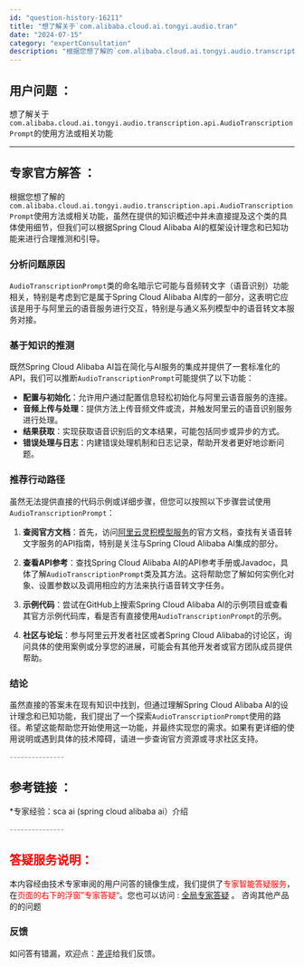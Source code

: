 ```yaml
---
id: "question-history-16211"
title: "想了解关于`com.alibaba.cloud.ai.tongyi.audio.tran"
date: "2024-07-15"
category: "expertConsultation"
description: "根据您想了解的`com.alibaba.cloud.ai.tongyi.audio.transcription.api.AudioTranscriptionPrompt`使用方法或相关功能，虽然在提供的知识概述中并未直接提及这个类的具体使用细节，但我们可以根据Spring Cloud Alibaba"
---
```


## 用户问题 ： 
 想了解关于`com.alibaba.cloud.ai.tongyi.audio.transcription.api.AudioTranscriptionPrompt`的使用方法或相关功能  

---------------
## 专家官方解答 ：

根据您想了解的`com.alibaba.cloud.ai.tongyi.audio.transcription.api.AudioTranscriptionPrompt`使用方法或相关功能，虽然在提供的知识概述中并未直接提及这个类的具体使用细节，但我们可以根据Spring Cloud Alibaba AI的框架设计理念和已知功能来进行合理推测和引导。

### 分析问题原因
`AudioTranscriptionPrompt`类的命名暗示它可能与音频转文字（语音识别）功能相关，特别是考虑到它是属于Spring Cloud Alibaba AI库的一部分，这表明它应该是用于与阿里云的语音服务进行交互，特别是与通义系列模型中的语音转文本服务对接。

### 基于知识的推测
既然Spring Cloud Alibaba AI旨在简化与AI服务的集成并提供了一套标准化的API，我们可以推断`AudioTranscriptionPrompt`可能提供了以下功能：
- **配置与初始化**：允许用户通过配置信息轻松初始化与阿里云语音服务的连接。
- **音频上传与处理**：提供方法上传音频文件或流，并触发阿里云的语音识别服务进行处理。
- **结果获取**：实现获取语音识别后的文本结果，可能包括同步或异步的方式。
- **错误处理与日志**：内建错误处理机制和日志记录，帮助开发者更好地诊断问题。

### 推荐行动路径
虽然无法提供直接的代码示例或详细步骤，但您可以按照以下步骤尝试使用`AudioTranscriptionPrompt`：

1. **查阅官方文档**：首先，访问[阿里云灵积模型服务](https://help.aliyun.com/zh/dashscope/)的官方文档，查找有关语音转文字服务的API指南，特别是关注与Spring Cloud Alibaba AI集成的部分。
   
2. **查看API参考**：查找Spring Cloud Alibaba AI的API参考手册或Javadoc，具体了解`AudioTranscriptionPrompt`类及其方法。这将帮助您了解如何实例化对象、设置参数以及调用相应的方法来执行语音转文字任务。

3. **示例代码**：尝试在GitHub上搜索Spring Cloud Alibaba AI的示例项目或查看其官方示例代码库，看是否有直接使用`AudioTranscriptionPrompt`的示例。

4. **社区与论坛**：参与阿里云开发者社区或者Spring Cloud Alibaba的讨论区，询问具体的使用案例或分享您的进展，可能会有其他开发者或官方团队成员提供帮助。

### 结论
虽然直接的答案未在现有知识中找到，但通过理解Spring Cloud Alibaba AI的设计理念和已知功能，我们提出了一个探索`AudioTranscriptionPrompt`使用的路径。希望这能帮助您开始使用这一功能，并最终实现您的需求。如果有更详细的使用说明或遇到具体的技术障碍，请进一步查询官方资源或寻求社区支持。


<font color="#949494">---------------</font> 


## 参考链接 ：

*专家经验：sca ai (spring cloud alibaba ai）介绍 


 <font color="#949494">---------------</font> 
 


## <font color="#FF0000">答疑服务说明：</font> 

本内容经由技术专家审阅的用户问答的镜像生成，我们提供了<font color="#FF0000">专家智能答疑服务</font>，在<font color="#FF0000">页面的右下的浮窗”专家答疑“</font>。您也可以访问 : [全局专家答疑](https://answer.opensource.alibaba.com/docs/intro) 。 咨询其他产品的的问题

### 反馈
如问答有错漏，欢迎点：[差评](https://ai.nacos.io/user/feedbackByEnhancerGradePOJOID?enhancerGradePOJOId=16219)给我们反馈。
